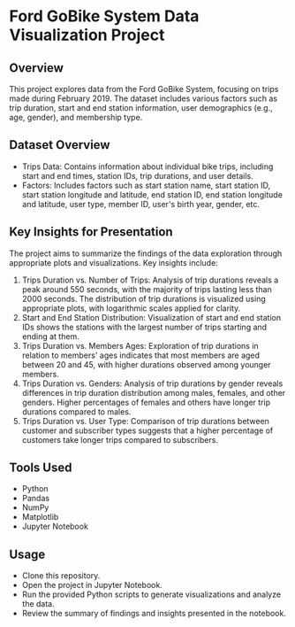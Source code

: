 # Ford GoBike System Data Visualization Project
## Overview
This project explores data from the Ford GoBike System, focusing on trips made during February 2019. The dataset includes various factors such as trip duration, start and end station information, user demographics (e.g., age, gender), and membership type.

## Dataset Overview
* Trips Data: Contains information about individual bike trips, including start and end times, station IDs, trip durations, and user details.
* Factors: Includes factors such as start station name, start station ID, start station longitude and latitude, end station ID, end station longitude and latitude, user type, member ID, user's birth year, gender, etc.

## Key Insights for Presentation
The project aims to summarize the findings of the data exploration through appropriate plots and visualizations. Key insights include:

1. Trips Duration vs. Number of Trips: Analysis of trip durations reveals a peak around 550 seconds, with the majority of trips lasting less than 2000 seconds. The distribution of trip durations is visualized using appropriate plots, with logarithmic scales applied for clarity.
2. Start and End Station Distribution: Visualization of start and end station IDs shows the stations with the largest number of trips starting and ending at them.
3. Trips Duration vs. Members Ages: Exploration of trip durations in relation to members' ages indicates that most members are aged between 20 and 45, with higher durations observed among younger members.
4. Trips Duration vs. Genders: Analysis of trip durations by gender reveals differences in trip duration distribution among males, females, and other genders. Higher percentages of females and others have longer trip durations compared to males.
5. Trips Duration vs. User Type: Comparison of trip durations between customer and subscriber types suggests that a higher percentage of customers take longer trips compared to subscribers.

## Tools Used
* Python
* Pandas
* NumPy
* Matplotlib
* Jupyter Notebook

## Usage
* Clone this repository.
* Open the project in Jupyter Notebook.
* Run the provided Python scripts to generate visualizations and analyze the data.
* Review the summary of findings and insights presented in the notebook.
